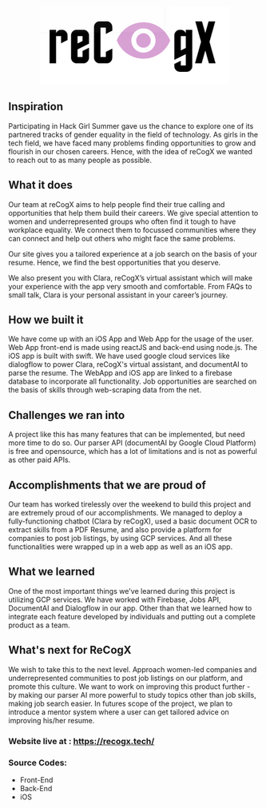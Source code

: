 <p align="center">
  <img src="img.PNG">
</p>

## Inspiration
Participating in Hack Girl Summer gave us the chance to explore one of its partnered tracks of gender equality in the field of technology. As girls in the tech field, we have faced many problems finding opportunities to grow and flourish in our chosen careers. Hence, with the idea of reCogX we wanted to reach out to as many people as possible.

## What it does
Our team at reCogX aims to help people find their true calling and opportunities that help them build their careers. We give special attention to women and underrepresented groups who often find it tough to have workplace equality. We connect them to focussed communities where they can connect and help out others who might face the same problems.

Our site gives you a tailored experience at a job search on the basis of your resume. Hence, we find the best opportunities that you deserve.

We also present you with Clara, reCogX’s virtual assistant which will make your experience with the app very smooth and comfortable. From FAQs to small talk, Clara is your personal assistant in your career’s journey.

## How we built it
We have come up with an iOS App and Web App for the usage of the user. Web App front-end is made using reactJS and back-end using node.js. The iOS app is built with swift. We have used google cloud services like dialogflow to power Clara, reCogX's virtual assistant, and documentAI to parse the resume. The WebApp and iOS app are linked to a firebase database to incorporate all functionality. Job opportunities are searched on the basis of skills through web-scraping data from the net.

## Challenges we ran into
A project like this has many features that can be implemented, but need more time to do so. Our parser API (documentAI by Google Cloud Platform) is free and opensource, which has a lot of limitations and is not as powerful as other paid APIs. 

## Accomplishments that we are proud of
Our team has worked tirelessly over the weekend to build this project and are extremely proud of our accomplishments. We managed to deploy a fully-functioning chatbot (Clara by reCogX), used a basic document OCR to extract skills from a PDF Resume, and also provide a platform for companies to post job listings, by using GCP services. And all these functionalities were wrapped up in a web app as well as an iOS app.

## What we learned
One of the most important things we've learned during this project is utilizing GCP services. We have worked with Firebase, Jobs API, DocumentAI and Dialogflow in our app. Other than that we learned how to integrate each feature developed by individuals and putting out a complete product as a team.

## What's next for ReCogX
We wish to take this to the next level. Approach women-led companies and underrepresented communities to post job listings on our platform, and promote this culture. We want to work on improving this product further - by making our parser AI more powerful to study topics other than job skills, making job search easier. In futures scope of the project, we plan to introduce a mentor system where a user can get tailored advice on improving his/her resume.

### Website live at : https://recogx.tech/

### Source Codes:
- Front-End
- Back-End
- iOS
